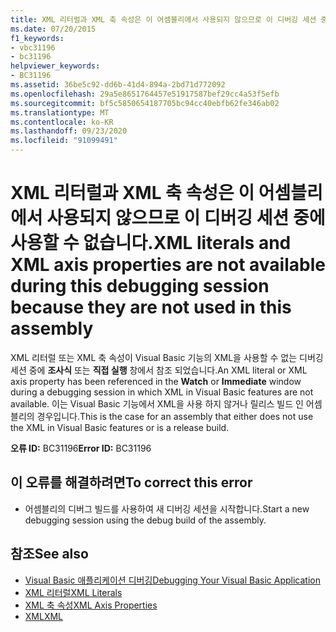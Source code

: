 ```yaml
---
title: XML 리터럴과 XML 축 속성은 이 어셈블리에서 사용되지 않으므로 이 디버깅 세션 중에 사용할 수 없습니다.
ms.date: 07/20/2015
f1_keywords:
- vbc31196
- bc31196
helpviewer_keywords:
- BC31196
ms.assetid: 36be5c92-dd6b-41d4-894a-2bd71d772092
ms.openlocfilehash: 29a5e8651764457e51917587bef29cc4a53f5efb
ms.sourcegitcommit: bf5c5850654187705bc94cc40ebfb62fe346ab02
ms.translationtype: MT
ms.contentlocale: ko-KR
ms.lasthandoff: 09/23/2020
ms.locfileid: "91099491"
---
```

# <a name="xml-literals-and-xml-axis-properties-are-not-available-during-this-debugging-session-because-they-are-not-used-in-this-assembly"></a><span data-ttu-id="04f68-102">XML 리터럴과 XML 축 속성은 이 어셈블리에서 사용되지 않으므로 이 디버깅 세션 중에 사용할 수 없습니다.</span><span class="sxs-lookup"><span data-stu-id="04f68-102">XML literals and XML axis properties are not available during this debugging session because they are not used in this assembly</span></span>

<span data-ttu-id="04f68-103">XML 리터럴 또는 XML 축 속성이 Visual Basic 기능의 XML을 사용할 수 없는 디버깅 세션 중에 **조사식** 또는 **직접 실행** 창에서 참조 되었습니다.</span><span class="sxs-lookup"><span data-stu-id="04f68-103">An XML literal or XML axis property has been referenced in the **Watch** or **Immediate** window during a debugging session in which XML in Visual Basic features are not available.</span></span> <span data-ttu-id="04f68-104">이는 Visual Basic 기능에서 XML을 사용 하지 않거나 릴리스 빌드 인 어셈블리의 경우입니다.</span><span class="sxs-lookup"><span data-stu-id="04f68-104">This is the case for an assembly that either does not use the XML in Visual Basic features or is a release build.</span></span>  
  
 <span data-ttu-id="04f68-105">**오류 ID:** BC31196</span><span class="sxs-lookup"><span data-stu-id="04f68-105">**Error ID:** BC31196</span></span>  
  
## <a name="to-correct-this-error"></a><span data-ttu-id="04f68-106">이 오류를 해결하려면</span><span class="sxs-lookup"><span data-stu-id="04f68-106">To correct this error</span></span>  
  
- <span data-ttu-id="04f68-107">어셈블리의 디버그 빌드를 사용하여 새 디버깅 세션을 시작합니다.</span><span class="sxs-lookup"><span data-stu-id="04f68-107">Start a new debugging session using the debug build of the assembly.</span></span>  
  
## <a name="see-also"></a><span data-ttu-id="04f68-108">참조</span><span class="sxs-lookup"><span data-stu-id="04f68-108">See also</span></span>

- [<span data-ttu-id="04f68-109">Visual Basic 애플리케이션 디버깅</span><span class="sxs-lookup"><span data-stu-id="04f68-109">Debugging Your Visual Basic Application</span></span>](/visualstudio/debugger/debugger-basics)
- [<span data-ttu-id="04f68-110">XML 리터럴</span><span class="sxs-lookup"><span data-stu-id="04f68-110">XML Literals</span></span>](../language-reference/xml-literals/index.md)
- [<span data-ttu-id="04f68-111">XML 축 속성</span><span class="sxs-lookup"><span data-stu-id="04f68-111">XML Axis Properties</span></span>](../language-reference/xml-axis/index.md)
- [<span data-ttu-id="04f68-112">XML</span><span class="sxs-lookup"><span data-stu-id="04f68-112">XML</span></span>](../programming-guide/language-features/xml/index.md)
